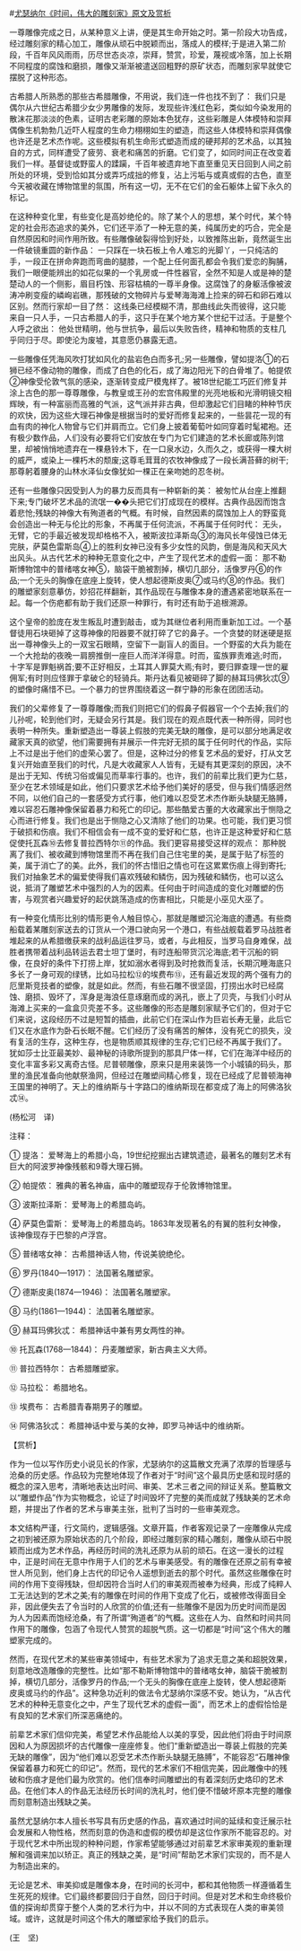 #[尤瑟纳尔《时间，伟大的雕刻家》原文及赏析](https://www.vrrw.net/wx/12327.html)

一尊雕像完成之日，从某种意义上讲，便是其生命开始之时。第一阶段大功告成，经过雕刻家的精心加工，雕像从顽石中脱颖而出，落成人的模样;于是进入第二阶段，千百年风风雨雨，历尽世态炎凉，崇拜，赞赏，珍爱，蔑视或冷落，加上长期不同程度的腐蚀和磨损，雕像又渐渐被遣送回粗野的原矿状态，而雕刻家早就使它摆脱了这种形态。

古希腊人所熟悉的那些古希腊雕像，不用说，我们连一件也找不到了： 我们只是偶尔从六世纪古希腊少女少男雕像的发际，发现些许浅红色彩，类似如今染发用的散沫花那淡淡的色素，证明古老彩雕的原始本色犹存，这些彩雕是人体模特和崇拜偶像生机勃勃几近吓人程度的生命力栩栩如生的塑造，而这些人体模特和崇拜偶像也许还是艺术杰作呢。这些模拟有机生命形式塑造而成的硬邦邦的艺术品，以其独自的方式，同样遭受了疲劳、衰老和痛苦的折磨。它们变了，如同时间正在改变着我们一样。基督徒或野蛮人的蹂躏，千百年被遗弃地下直至重见天日回到人间之前所处的环境，受到恰如其分或弄巧成拙的修复，沾上污垢与或真或假的古色，直至今天被收藏在博物馆里的氛围，所有这一切，无不在它们的金石躯体上留下永久的标记。

在这种种变化里，有些变化是高妙绝伦的。除了某个人的思想，某个时代，某个特定的社会形态追求的美外，它们还平添了一种无意的美，纯属历史的巧合，完全是自然原因和时间作用所致。有些雕像破裂得恰到好处，以致推陈出新，竟然诞生出一件破镜重圆的新作品： 一只踩在一块石板上令人难忘的光脚丫，一只纯洁的手，一段正在拼命奔跑而弯曲的腿膝，一个配上任何面孔都会令我们爱恋的胸脯，我们一眼便能辨出的如花似果的一个乳房或一件性器官，全然不知是人或是神的楚楚动人的一个侧影，眉目朽蚀、形容枯槁的一尊半身像。这腐蚀了的身躯活像被波涛冲刷变瘦的嶙峋岩礁，那残破的文物碎片与爱琴海海滩上捡来的碎石和卵石难以区别。然而行家却一目了然： 这线条已经模糊不清，那曲线此失而彼得，这只能来自一只人手，一只古希腊人的手，这只手在某个地方某个世纪干过活。于是整个人呼之欲出： 他处世精明，他与世抗争，最后以失败告终，精神和物质的支柱几乎同归于尽。即使沦为废墟，其意愿仍暴露无遗。



一些雕像任凭海风吹打犹如风化的盐岩色白而多孔;另一些雕像，譬如提洛①的石狮已经不像动物的雕像，而成了白色的化石，成了海边阳光下的白骨堆了。帕提侬②神像受伦敦气氛的感染，逐渐转变成尸模鬼样了。被18世纪能工巧匠们修复并涂上古色的那一尊尊雕像，与教皇或王孙的宏宫伟殿里的光亮地板和光滑明镜交相辉映，有一种富丽而高雅的气派，这气派并非古典，但却激起它们目睹的种种节庆的欢快，因为这些大理石神像是根据当时的爱好而修复起来的，一些昙花一现的有血有肉的神化人物曾与它们并肩而立。它们身上披着葡萄叶如同穿着时髦裙袍。还有极少数作品，人们没有必要将它们安放在专门为它们建造的艺术长廊或陈列馆里，却被悄悄地遗弃在一棵悬铃木下，在一口泉水边，久而久之，或获得一棵大树的威严，或染上一棵朽木的颓废;这尊毛茸茸的农牧神像成了一段长满苔藓的树干;那尊躬着腰身的山林水泽仙女像犹如一棵正在亲吻她的忍冬树。

还有一些雕像只因受到人为的暴力反而具有一种崭新的美： 被匆忙从台座上推翻下来;专门破坏艺术品的流氓一��头把它们打成现在的模样。古典作品因而饱含着悲怆;残缺的神像大有殉道者的气概。有时候，自然因素的腐蚀加上人的野蛮竟会创造出一种无与伦比的形象，不再属于任何流派，不再属于任何时代： 无头，无臂，它的手最近被发现却格格不入，被斯波拉泽斯岛③的海风长年侵蚀已体无完肤，萨莫色雷斯岛④上的胜利女神已没有多少女性的风韵，倒是海风和天风大出风头。从古代艺术的种种无意变化之中，产生了现代艺术的虚假一面： 那不勒斯博物馆中的普绪喀女神⑤，脑袋干脆被割掉，横切几部分，活像罗丹⑥的作品;一个无头的胸像在底座上旋转，使人想起德斯皮奥⑦或马约⑧的作品。我们的雕塑家刻意摹仿，妙招花样翻新，其作品现在与雕像本身的遭遇紧密地联系在一起。每一个伤疤都有助于我们还原一种罪行，有时还有助于追根溯源。

这个皇帝的脸庞在发生叛乱时遭到敲击，或为其继位者利用而重新加工过。一个基督徒用石块砸掉了这尊神像的阳器要不就打碎了它的鼻子。一个贪婪的财迷硬是抠出一尊神像头上的一双宝石眼睛，空留下一副盲人的面目。一个野蛮的大兵为能在一个大抢劫的夜晚一肩膀推倒一座巨人而洋洋得意。时而，蛮族罪责难逃;时而，十字军是罪魁祸首;要不正好相反，土耳其人罪莫大焉;有时，要归罪查理一世的雇佣军;有时则应怪罪于拿破仑的轻骑兵。斯丹达看见被砸碎了脚的赫耳玛佛狄忒⑨的塑像时痛惜不已。一个暴力的世界围绕着这一群宁静的形象在团团活动。

我们的父辈修复了一尊尊雕像;而我们则把它们的假鼻子假器官一个个去掉;我们的儿孙呢，轮到他们时，无疑会另行其是。我们现在的观点既代表一种所得，同时也表明一种所失。重新塑造出一尊装上假肢的完美无缺的雕像，是可以部分地满足收藏家天真的欲望，他们需要拥有并展示一件完好无损的属于任何时代的作品，实际上不过是出于他们的虚荣心罢了。但是，这种过分的修复艺术品的爱好，打从文艺复兴开始直至我们的时代，凡是大收藏家人人皆有，无疑有其更深刻的原因，决不是出于无知、传统习俗或偏见而草率行事的。也许，我们的前辈比我们更为仁慈，至少在艺术领域是如此，他们只要求艺术给予他们美好的感受，但与我们情感迥然不同，以他们自己的一套感受方式行事，他们难以忍受艺术杰作断头缺腿无胳膊，难以容忍石雕神像保留着暴力和死亡的印记。那些酷爱古董的大收藏家出于恻隐之心而进行修复。我们也是出于恻隐之心又清除了他们的功果。也可能，我们更习惯于破损和伤痕。我们不相信会有一成不变的爱好和仁慈，也许正是这种爱好和仁慈促使托瓦森⑩去修复普拉西特尔⑪的作品。我们更容易接受这样的观点： 那种脱离了我们、被收藏到博物馆里而不再在我们自己住宅里的美，是属于贴了标签的美，属于消亡了的美。此外，我们的怀古惜旧之情也可在这累累伤痕上得到寄托;我们对抽象艺术的偏爱使得我们喜欢残破和鳞伤，因为残破和鳞伤，也可以这么说，抵消了雕塑艺术中强烈的人为的因素。任何由于时间造成的变化对雕塑的伤害，与观赏者兴趣爱好的起伏跳荡造成的伤害相比，只能是小巫见大巫了。

有一种变化情形比别的情形更令人触目惊心，那就是雕塑沉沦海底的遭遇。有些商船载着某雕刻家送去的订货从一个港口驶向另一个港口，有些战舰载着罗马战胜者堆起来的从希腊缴获来的战利品运往罗马，或者，与此相反，当罗马自身难保，战胜者携带着战利品转运去君士坦丁堡时，有时连船带货沉沦海底;若干沉船的铜像，在良好的条件下打捞上岸，犹如溺水者得到及时抢救而复活，长期沉睡海底只多长了一身可观的绿锈，比如马拉松⑫的埃费布⑬，还有最近发现的两个强有力的厄里斯竞技者的塑像，就是如此。然而，有些石雕不很坚固，打捞出水时已经腐蚀、磨损、毁坏了，浑身是海浪任意琢磨而成的涡孔，嵌上了贝壳，与我们小时从海滩上买来的一盒盒贝壳差不多。这些雕像的形态是雕刻家赋予它们的，但对于它们来说，这段经历不过是短暂的插曲，此前它们在深山作为巨岩长寿无量，此后它们又在水底作为卧石长眠不醒。它们经历了没有痛苦的解体，没有死亡的损失，没有复活的生存，这种生存，也是物质顺其规律的生存;它们已经不再属于我们了。犹如莎士比亚最美妙、最神秘的诗歌所提到的那具尸体一样，它们在海洋中经历的变化丰富多彩又离奇古怪。尼普顿雕像，原来只是用来装饰一个小城镇的码头，那里的渔民准备向他献祭渔网，但经过在雕塑间精心修复，现在已经成了尼普顿海神王国里的神明了。天上的维纳斯与十字路口的维纳斯现在都变成了海上的阿佛洛狄忒⑭。

(杨松河　译)

注释：

① 提洛： 爱琴海上的希腊小岛，19世纪挖掘出古建筑遗迹，最著名的雕刻艺术有巨大的阿波罗神像残骸和9尊大理石狮。

② 帕提侬： 雅典的著名神庙，庙中的雕塑现存于伦敦博物馆里。

③ 波斯拉泽斯： 爱琴海上的希腊岛屿。

④ 萨莫色雷斯： 爱琴海上的希腊岛屿。1863年发现著名的有翼的胜利女神像，该神像现存于巴黎的卢浮宫。

⑤ 普绪喀女神： 古希腊神话人物，传说美貌绝伦。

⑥ 罗丹(1840—1917)： 法国著名雕塑家。

⑦ 德斯皮奥(1874—1946)： 法国著名雕塑家。

⑧ 马约(1861—1944)： 法国著名雕塑家。

⑨ 赫耳玛佛狄忒： 希腊神话中兼有男女两性的神。

⑩ 托瓦森(1768—1844)： 丹麦雕塑家，新古典主义大师。

⑪ 普拉西特尔： 古希腊雕塑家。

⑫ 马拉松： 希腊地名。

⑬ 埃费布： 古希腊青春期男子的雕塑。

⑭ 阿佛洛狄忒： 希腊神话中爱与美的女神，即罗马神话中的维纳斯。

【赏析】

作为一位以写作历史小说见长的作家，尤瑟纳尔的这篇散文充满了浓厚的哲理感与沧桑的历史感。作品较为完整地体现了作者对于“时间”这个最具历史感和现时感的概念的深入思考，清晰地表达出时间、审美、艺术三者之间的辩证关系。整篇散文以“雕塑作品”作为实物概念，论证了时间毁坏了完整的美而成就了残缺美的艺术命题，并提出了作者的艺术与审美主张，批判了当时的一些审美观念。

本文结构严谨，行文简约，逻辑感强。文章开篇，作者客观记录了一座雕像从完成之初到被还原为原始状态的几个阶段，即经过雕刻家的精心雕刻，雕像从顽石中脱颖而出成为艺术作品，再经历时间的洗礼还原为从前的顽石。在这一漫长的过程中，正是时间在无意中作用于人们的艺术与审美感受。有的雕像在还原之前有幸被世人所见到，他们身上古代的印记令人遥想到逝去的那个时代。虽然这些雕像在时间的作用下变得残缺，但却因符合当时人们的审美观而被奉为经典，形成了纯粹人工无法达到的艺术之美;有的雕像在时间的作用下变成了化石，或被修改得面目全非，因此便失去了令当时的人欣赏的价值;还有一些雕像不是因为历史时间而是因为人为因素而饱经沧桑，有了所谓“殉道者”的气概。这些在人为、自然和时间共同作用下的雕像，包涵了令现代人赞赏的超脱气质。这一切都是“时间”这个伟大的雕塑家完成的。

然而，在现代艺术的某些审美领域中，有些艺术家为了追求无意之美和超脱效果，刻意地改造雕像的完整性。比如“那不勒斯博物馆中的普绪喀女神，脑袋干脆被割掉，横切几部分，活像罗丹的作品;一个无头的胸像在底座上旋转，使人想起德斯皮奥或马约的作品”。这种急功近利的做法令尤瑟纳尔深感不安。她认为，“从古代艺术的种种无意变化之中，产生了现代艺术的虚假一面”，而艺术上的虚假恰恰是有良知的艺术家们所深恶痛绝的。

前辈艺术家们信仰完美，希望艺术作品能给人以美的享受，因此他们将由于时间原因和人为原因损坏的古代雕像一座座修复。他们“重新塑造出一尊装上假肢的完美无缺的雕像”，因为“他们难以忍受艺术杰作断头缺腿无胳膊”，不能容忍“石雕神像保留着暴力和死亡的印记”。然而，现代的艺术家们不相信完美，因此雕像中的残破和伤痕才是他们最为欣赏的。他们信奉时间雕塑出的有着深刻历史烙印的艺术品。在他们本人的作品无法经历长时间的洗礼时，他们便不惜破坏原本完整的雕像而刻意制造出残缺之美。

虽然尤瑟纳尔本人擅长书写具有历史感的作品，喜欢通过时间的延续和变迁展示社会发展和人物性格，然而刻意的伪造和虚假的模仿却是这位作家所不能容忍的。对于现代艺术中所出现的种种问题，作家希望能够通过对前辈艺术家审美观的重新理解和强调来加以矫正。真正的残缺之美，是“时间”帮助艺术家们实现的，而不是人为制造出来的。

无论是艺术、审美抑或是雕像本身，在时间的长河中，都和其他物质一样遵循着生生死死的规律。它们最终都要回归于自然，回归于时间。但是对艺术和生命终极价值的探询却贯穿于整个人类的艺术行为中，并以不同的方式表现在人类的审美领域。或许，这就是时间这个伟大的雕塑家给予我们的启示。

(王　坚)

